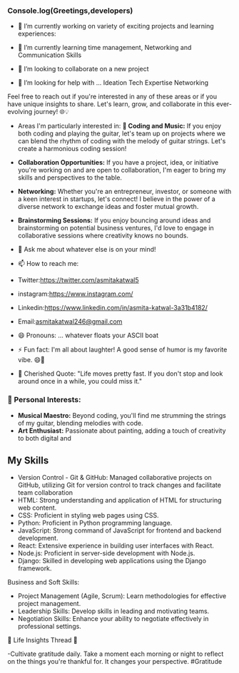 ### Console.log(Greetings,developers)


- 🔭 I’m currently working on variety of exciting projects and learning experiences:
- 🌱 I’m currently learning time management, Networking and Communication Skills
- 👯 I’m looking to collaborate on a new project
  
- 🤔 I’m looking for help with ...
 Ideation
 Tech Expertise
  Networking

Feel free to reach out if you're interested in any of these areas or if you have unique insights to share. Let's learn, grow, and collaborate in this ever-evolving journey! 🌐💡

- Areas I'm particularly interested in:
       **🎸 Coding and Music:** If you enjoy both coding and playing the guitar, let's team up on projects where we can blend the rhythm of coding with the melody of guitar strings. Let's create a harmonious 
  coding session!
   
- **Collaboration Opportunities:** If you have a project, idea, or initiative you're working on and are open to collaboration, I'm eager to bring my skills and perspectives to the table.
- **Networking:** Whether you're an entrepreneur, investor, or someone with a keen interest in startups, let's connect! I believe in the power of a diverse network to exchange ideas and foster mutual 
  growth.
- **Brainstorming Sessions:** If you enjoy bouncing around ideas and brainstorming on potential business ventures, I'd love to engage in collaborative sessions where creativity knows no bounds.

- 💬 Ask me about whatever else is on your mind!
- 📫 How to reach me:
-  Twitter:https://twitter.com/asmitakatwal5
-   instagram:https://www.instagram.com/
-   Linkedin:https://www.linkedin.com/in/asmita-katwal-3a31b4182/
-   Email:asmitakatwal246@gmail.com
- 😄 Pronouns: ... whatever floats your ASCII boat
- ⚡ Fun fact:  I'm all about laughter! A good sense of humor is my favorite vibe. 😄🌈
- 📜 Cherished Quote: "Life moves pretty fast. If you don't stop and look around once in a while, you could miss it."


### 🚀 Personal Interests:

- **Musical Maestro:** Beyond coding, you'll find me strumming the strings of my guitar, blending melodies with code.
- **Art Enthusiast:** Passionate about painting, adding a touch of creativity to both digital and


## My Skills

- Version Control - Git & GitHub:
      Managed collaborative projects on GitHub, utilizing Git for version control to track changes and facilitate team collaboration
-  HTML: 
      Strong understanding and application of HTML for structuring web content.   
 - CSS:
     Proficient in styling web pages using CSS.
- Python:
      Proficient in Python programming language.  
- JavaScript:
      Strong command of JavaScript for frontend and backend development.
- React:
      Extensive experience in building user interfaces with React.
- Node.js:
     Proficient in server-side development with Node.js.
- Django:
     Skilled in developing web applications using the Django framework.


 Business and Soft Skills:
 
- Project Management (Agile, Scrum):
Learn methodologies for effective project management.
- Leadership Skills:
Develop skills in leading and motivating teams.
- Negotiation Skills:
Enhance your ability to negotiate effectively in professional settings.



 🌟 Life Insights Thread 🌟

  -Cultivate gratitude daily. Take a moment each morning or night to reflect on the things you're thankful for. It changes your perspective. #Gratitude











   
   


